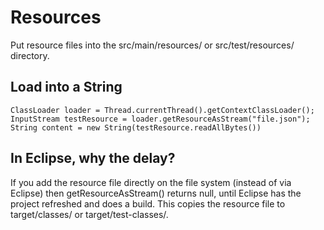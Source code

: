 # Resources

Put resource files into the src/main/resources/ or src/test/resources/ directory.

## Load into a String

```
ClassLoader loader = Thread.currentThread().getContextClassLoader();
InputStream testResource = loader.getResourceAsStream("file.json");
String content = new String(testResource.readAllBytes())
```      

## In Eclipse, why the delay?

If you add the resource file directly on the file system (instead of via Eclipse) then getResourceAsStream() returns null, until Eclipse has the project refreshed and does a build.  This copies the resource file to target/classes/ or target/test-classes/.